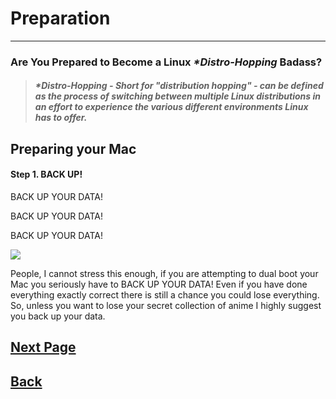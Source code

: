 # **Preparation**
___
### **Are You Prepared to Become a Linux _*Distro-Hopping_ Badass?**

> ##### _*Distro-Hopping_   -   *Short for "distribution hopping" - can be defined as the process of switching between multiple Linux distributions in an effort to experience the various different environments Linux has to offer.*

## Preparing your Mac
####  Step 1. BACK UP!

BACK UP YOUR DATA!

BACK UP YOUR DATA!

BACK UP YOUR DATA!

![](https://media.giphy.com/media/l3V0AW49gt0ot4z16/giphy.gif)

People, I cannot stress this enough, if you are attempting to dual boot your Mac you seriously have to BACK UP YOUR DATA! Even if you have done everything exactly correct there is still a chance you could lose everything. So, unless you want to lose your secret collection of anime I highly suggest you back up your data. 








## [Next Page]()
## [Back](Introduction.md)
